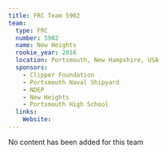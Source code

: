 ```yaml
---
title: FRC Team 5902
team:
  type: FRC
  number: 5902
  name: New Heights
  rookie_year: 2016
  location: Portsmouth, New Hampshire, USA
  sponsors:
    - Clipper Foundation
    - Portsmouth Naval Shipyard
    - NDEP
    - New Heights
    - Portsmouth High School
  links:
    Website: 
---
```

No content has been added for this team